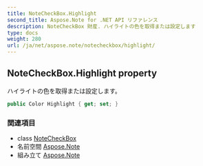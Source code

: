 ```yaml
---
title: NoteCheckBox.Highlight
second_title: Aspose.Note for .NET API リファレンス
description: NoteCheckBox 財産. ハイライトの色を取得または設定します
type: docs
weight: 280
url: /ja/net/aspose.note/notecheckbox/highlight/
---
```

## NoteCheckBox.Highlight property

ハイライトの色を取得または設定します。

```csharp
public Color Highlight { get; set; }
```

### 関連項目

* class [NoteCheckBox](../)
* 名前空間 [Aspose.Note](../../notecheckbox/)
* 組み立て [Aspose.Note](../../../)


